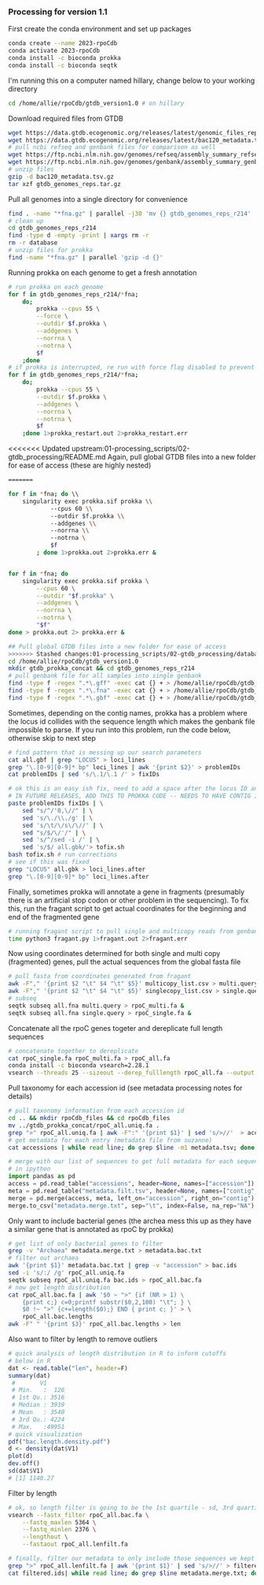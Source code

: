 ### Processing for version 1.1

First create the conda environment and set up packages

```bash
conda create --name 2023-rpoCdb
conda activate 2023-rpoCdb
conda install -c bioconda prokka
conda install -c bioconda seqtk
```

I'm running this on a computer named hillary, change below to your working directory

```bash
cd /home/allie/rpoCdb/gtdb_version1.0 # on hillary
```

Download required files from GTDB

```bash
wget https://data.gtdb.ecogenomic.org/releases/latest/genomic_files_reps/gtdb_genomes_reps.tar.gz &
wget https://data.gtdb.ecogenomic.org/releases/latest/bac120_metadata.tsv.gz
# pull ncbi refseq and genbank files for comparison as well
wget https://ftp.ncbi.nlm.nih.gov/genomes/refseq/assembly_summary_refseq.txt
wget https://ftp.ncbi.nlm.nih.gov/genomes/genbank/assembly_summary_genbank.txt
# unzip files
gzip -d bac120_metadata.tsv.gz
tar xzf gtdb_genomes_reps.tar.gz
```

Pull all genomes into a single directory for convenience

```bash
find . -name "*fna.gz" | parallel -j30 'mv {} gtdb_genomes_reps_r214'
# clean up
cd gtdb_genomes_reps_r214
find -type d -empty -print | xargs rm -r
rm -r database
# unzip files for prokka
find -name "*fna.gz" | parallel 'gzip -d {}'
```

Running prokka on each genome to get a fresh annotation

```bash
# run prokka on each genome
for f in gtdb_genomes_reps_r214/*fna;
	do; 
		prokka --cpus 55 \
		--force \
		--outdir $f.prokka \
		--addgenes \
		--norrna \
		--notrna \
		$f
	;done
# if prokka is interrupted, re run with force flag disabled to prevent overwriting previously generated output directories
for f in gtdb_genomes_reps_r214/*fna;
	do; 
		prokka --cpus 55 \
		--outdir $f.prokka \
		--addgenes \
		--norrna \
		--notrna \
		$f
	;done 1>prokka_restart.out 2>prokka_restart.err
```

<<<<<<< Updated upstream:01-processing_scripts/02-gtdb_processing/README.md
Again, pull global GTDB files into a new folder for ease of access (these are highly nested)

```bash
=======

for f in *fna; do \\
	singularity exec prokka.sif prokka \\
			--cpus 60 \\
			--outdir $f.prokka \\
			--addgenes \\
			--norrna \\
			--notrna \
			$f
		; done 1>prokka.out 2>prokka.err &


for f in *fna; do
    singularity exec prokka.sif prokka \
        --cpus 60 \
        --outdir "$f.prokka" \
        --addgenes \
        --norrna \
        --notrna \
        "$f"
done > prokka.out 2> prokka.err &

## Pull global GTDB files into a new folder for ease of access
>>>>>>> Stashed changes:01-processing_scripts/02-gtdb_processing/database_build.sh
cd /home/allie/rpoCdb/gtdb_version1.0
mkdir gtdb_prokka_concat && cd gtdb_genomes_reps_r214
# pull genbank file for all samples into single genbank
find -type f -regex ".*\.gff" -exec cat {} + > /home/allie/rpoCdb/gtdb_version1.0/gtdb_prokka_concat/all.gff &
find -type f -regex ".*\.fna" -exec cat {} + > /home/allie/rpoCdb/gtdb_version1.0/gtdb_prokka_concat/all.fna &
find -type f -regex ".*\.gbf" -exec cat {} + > /home/allie/rpoCdb/gtdb_version1.0/gtdb_prokka_concat/all.gbf &
```

Sometimes, depending on the contig names, prokka has a problem where the locus id collides with the sequence length which makes the genbank file impossible to parse. If you run into this problem, run the code below, otherwise skip to next step

```bash
# find pattern that is messing up our search parameters
cat all.gbf | grep "LOCUS" > loci_lines
grep "\.[0-9][0-9]* bp" loci_lines | awk '{print $2}' > problemIDs
cat problemIDs | sed 's/\.1/\.1 /' > fixIDs

# ok this is an easy ish fix, need to add a space after the locus ID and base pair number
# IN FUTURE RELEASES, ADD THIS TO PROKKA CODE -- NEEDS TO HAVE CONTIG IDS LESS THAN 20 CHARACTERS
paste problemIDs fixIDs | \
	sed "s/^/'0,\//" | \
	sed 's/\./\\./g' | \
	sed 's/\t/\/s\/\//' | \
	sed "s/$/\/'/" | \
	sed 's/^/sed -i /' | \
	sed 's/$/ all.gbk/'> tofix.sh
bash tofix.sh # run corrections
# see if this was fixed
grep "LOCUS" all.gbk > loci_lines.after
grep "\.[0-9][0-9]* bp" loci_lines.after
```

Finally, sometimes prokka will annotate a gene in fragments (presumably there is an artificial stop codon or other problem in the sequencing). To fix this, run the fragant script to get actual coordinates for the beginning and end of the fragmented gene

```bash
# running fragant script to pull single and multicopy reads from genbank file
time python3 fragant.py 1>fragant.out 2>fragant.err
```

Now using coordinates determined for both single and multi copy (fragmented) genes, pull the actual sequences from the global fasta file

```bash
# pull fasta from coordinates generated from fragant
awk -F"," '{print $2 "\t" $4 "\t" $5}' multicopy_list.csv > multi.query
awk -F"," '{print $2 "\t" $4 "\t" $5}' singlecopy_list.csv > single.query
# subseq
seqtk subseq all.fna multi.query > rpoC_multi.fa &
seqtk subseq all.fna single.query > rpoC_single.fa &
```

Concatenate all the rpoC genes togeter and dereplicate full length sequences

```bash
# concatenate together to dereplicate
cat rpoC_single.fa rpoC_multi.fa > rpoC_all.fa
conda install -c bioconda vsearch=2.28.1
vsearch --threads 25 --sizeout --derep_fulllength rpoC_all.fa --output rpoC_all.uniq.fa
```

Pull taxonomy for each accession id (see metadata processing notes for details)

```bash
# pull taxonomy information from each accession id
cd .. && mkdir rpoCdb_files && cd rpoCdb_files
mv ../gtdb_prokka_concat/rpoC_all.uniq.fa .
grep ">" rpoC_all.uniq.fa | awk -F":" '{print $1}' | sed 's/>//'  > accessions
# get metadata for each entry (metadata file from suzanne)
cat accessions | while read line; do grep $line -m1 metadata.tsv; done > metadata.filt.tsv &
```

```python
# merge with our list of sequences to get full metadata for each sequence
# in ipython
import pandas as pd
access = pd.read_table("accessions", header=None, names=["accession"])
meta = pd.read_table("metadata.filt.tsv", header=None, names=["contig", "gca", "assembely_level", "cord1", "cord2", "length", "kingdom", "phylum", "class", "order", "family", "genus", "species", "rpoC_gca", "contig_number", "rpoC_num"])
merge = pd.merge(access, meta, left_on="accession", right_on="contig")
merge.to_csv("metadata.merge.txt", sep="\t", index=False, na_rep="NA")
```

Only want to include bacterial genes (the archea mess this up as they have a similar gene that is annotated as rpoC by prokka)

```bash
# get list of only bacterial genes to filter
grep -v "Archaea" metadata.merge.txt > metadata.bac.txt
# filter out archaea
awk '{print $1}' metadata.bac.txt | grep -v "accession" > bac.ids
sed -i 's/:/ /g' rpoC_all.uniq.fa
seqtk subseq rpoC_all.uniq.fa bac.ids > rpoC_all.bac.fa
# now get length distribution
cat rpoC_all.bac.fa | awk '$0 ~ ">" {if (NR > 1) \
	{print c;} c=0;printf substr($0,2,100) "\t"; } \
	$0 !~ ">" {c+=length($0);} END { print c; }' > \
	rpoC_all.bac.lengths
awk -F" " '{print $3}' rpoC_all.bac.lengths > len
```

Also want to filter by length to remove outliers

```R
# quick analysis of length distribution in R to inform cutoffs
# below in R
dat <- read.table("len", header=F)
summary(dat)
 #       V1
 # Min.   :  126
 # 1st Qu.: 3516
 # Median : 3939
 # Mean   : 3540
 # 3rd Qu.: 4224
 # Max.   :49951
# quick visualization
pdf("bac.length.density.pdf")
d <- density(dat$V1)
plot(d)
dev.off()
sd(dat$V1)
# [1] 1140.27
```

Filter by length

```bash
# ok, so length filter is going to be the 1st quartile - sd, 3rd quartile + sd
vsearch --fastx_filter rpoC_all.bac.fa \
	--fastq_maxlen 5364 \
	--fastq_minlen 2376 \
	--lengthout \
	--fastaout rpoC_all.lenfilt.fa

# finally, filter our metadata to only include those sequences we kept
grep ">" rpoC_all.lenfilt.fa | awk '{print $1}' | sed 's/>//' > filtered.ids
cat filtered.ids| while read line; do grep $line metadata.merge.txt; done > metadata.lenfilt.txt &
```








